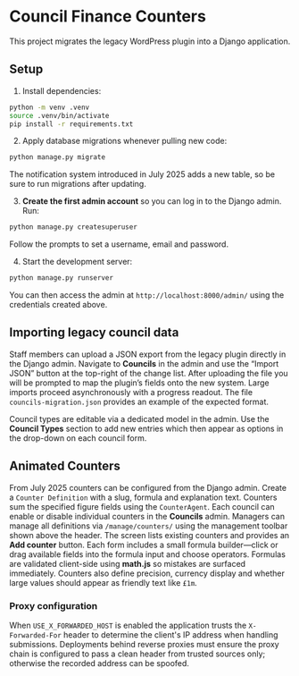 # Council Finance Counters

This project migrates the legacy WordPress plugin into a Django application.

## Setup

1. Install dependencies:

```bash
python -m venv .venv
source .venv/bin/activate
pip install -r requirements.txt
```

2. Apply database migrations whenever pulling new code:

```bash
python manage.py migrate
```
The notification system introduced in July 2025 adds a new table, so be sure to
run migrations after updating.

3. **Create the first admin account** so you can log in to the Django admin. Run:

```bash
python manage.py createsuperuser
```

Follow the prompts to set a username, email and password.

4. Start the development server:

```bash
python manage.py runserver
```

You can then access the admin at `http://localhost:8000/admin/` using the credentials created above.

## Importing legacy council data

Staff members can upload a JSON export from the legacy plugin directly in the
Django admin. Navigate to **Councils** in the admin and use the “Import JSON”
button at the top-right of the change list. After uploading the file you will be
prompted to map the plugin’s fields onto the new system. Large imports proceed
asynchronously with a progress readout. The file `councils-migration.json`
provides an example of the expected format.

Council types are editable via a dedicated model in the admin. Use the
**Council Types** section to add new entries which then appear as options in the
drop-down on each council form.

## Animated Counters

From July 2025 counters can be configured from the Django admin. Create a
`Counter Definition` with a slug, formula and explanation text. Counters sum the
specified figure fields using the `CounterAgent`. Each council can enable or
disable individual counters in the **Councils** admin. Managers can manage all
definitions via `/manage/counters/` using the management toolbar shown above the
header. The screen lists existing counters and provides an **Add counter**
button. Each form includes a small formula builder&mdash;click or drag available
fields into the formula input and choose operators. Formulas are validated
client-side using **math.js** so mistakes are surfaced immediately. Counters
also define precision, currency display and whether large values should appear
as friendly text like `£1m`.

### Proxy configuration

When `USE_X_FORWARDED_HOST` is enabled the application trusts the
`X-Forwarded-For` header to determine the client's IP address when handling
submissions. Deployments behind reverse proxies must ensure the proxy chain is
configured to pass a clean header from trusted sources only; otherwise the
recorded address can be spoofed.

